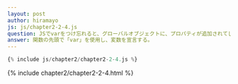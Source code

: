 ```yaml
---
layout: post
author: hiramayo
js: js/chapter2-2-4.js
question: JSでvarをつけ忘れると、グローバルオブジェクトに、プロパティが追加されてしまう。<br>また、変数の巻き上げ（変数を定義する前にその変数を使用できてしまう）を防ぐためにはどうすれば良いか？
answer: 関数の先頭で「var」を使用し、変数を宣言する。
---
```


```javascript
{% include js/chapter2/chapter2-2-4.js %}    
```
{% include chapter2/chapter2-2-4.html %}